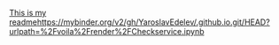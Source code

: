 [This is my readme](https://mybinder.org/v2/gh/YaroslavEdelev/.github.io.git/HEAD?urlpath=%2Fvoila%2Frender%2FCheckservice.ipynb)https://mybinder.org/v2/gh/YaroslavEdelev/.github.io.git/HEAD?urlpath=%2Fvoila%2Frender%2FCheckservice.ipynb
